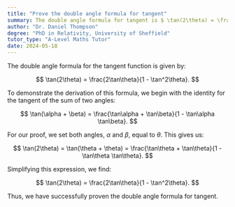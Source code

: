 ```yaml
---
title: "Prove the double angle formula for tangent"
summary: The double angle formula for tangent is $ \tan(2\theta) = \frac{2\tan\theta}{1 - \tan^2\theta} $.
author: "Dr. Daniel Thompson"
degree: "PhD in Relativity, University of Sheffield"
tutor_type: "A-Level Maths Tutor"
date: 2024-05-18
---
```


The double angle formula for the tangent function is given by:

$$
\tan(2\theta) = \frac{2\tan\theta}{1 - \tan^2\theta}.
$$

To demonstrate the derivation of this formula, we begin with the identity for the tangent of the sum of two angles:

$$
\tan(\alpha + \beta) = \frac{\tan\alpha + \tan\beta}{1 - \tan\alpha \tan\beta}.
$$

For our proof, we set both angles, $\alpha$ and $\beta$, equal to $\theta$. This gives us:

$$
\tan(2\theta) = \tan(\theta + \theta) = \frac{\tan\theta + \tan\theta}{1 - \tan\theta \tan\theta}.
$$

Simplifying this expression, we find:

$$
\tan(2\theta) = \frac{2\tan\theta}{1 - \tan^2\theta}.
$$

Thus, we have successfully proven the double angle formula for tangent.
    
